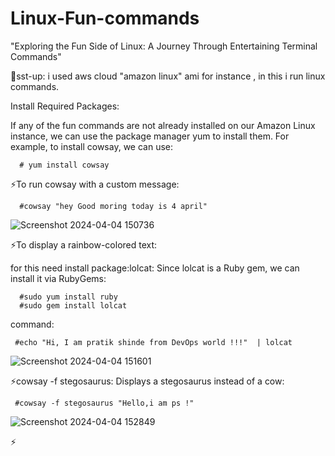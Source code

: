 # Linux-Fun-commands
"Exploring the Fun Side of Linux: A Journey Through Entertaining Terminal Commands" 

🌟sst-up: i used aws cloud "amazon linux" ami for instance , in this i run linux commands.

Install Required Packages:

If any of the fun commands are not already installed on our Amazon Linux instance, we can use the package manager yum to install them. For example,
to install cowsay, we can use:

      # yum install cowsay

⚡To run cowsay with a custom message:

      #cowsay "hey Good moring today is 4 april"

![Screenshot 2024-04-04 150736](https://github.com/Pratikshinde55/Linux-Fun-commands/assets/145910708/db5be2df-1a65-474e-9f4b-fa9c2ca25f3d)

⚡To display a rainbow-colored text:

for this need install package:lolcat: Since lolcat is a Ruby gem, we can install it via RubyGems:
      
      #sudo yum install ruby
      #sudo gem install lolcat

command:

     #echo "Hi, I am pratik shinde from DevOps world !!!"  | lolcat

![Screenshot 2024-04-04 151601](https://github.com/Pratikshinde55/Linux-Fun-commands/assets/145910708/a2255471-bedb-454d-9428-9852dbd384cd)

      
⚡cowsay -f stegosaurus: Displays a stegosaurus instead of a cow:

     #cowsay -f stegosaurus "Hello,i am ps !"

![Screenshot 2024-04-04 152849](https://github.com/Pratikshinde55/Linux-Fun-commands/assets/145910708/1444e7cd-e359-44f6-af10-dcf4fdb35058)

⚡



     




